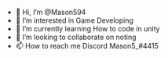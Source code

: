 - 👋 Hi, I’m @Mason594
- 👀 I’m interested in Game Developing
- 🌱 I’m currently learning How to code in unity
- 💞️ I’m looking to collaborate on noting
- 📫 How to reach me Discord Mason5_#4415

<!---
Mason594/Mason594 is a ✨ special ✨ repository because its `README.md` (this file) appears on your GitHub profile.
You can click the Preview link to take a look at your changes.
--->
